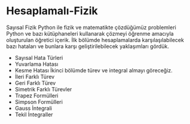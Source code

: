 # Hesaplamalı-Fizik
Sayısal Fizik 
Python ile fizik ve matematikte çözdüğümüz problemleri Python ve bazı kütüphaneleri kullanarak çözmeyi öğrenme amacıyla oluşturulan öğretici içerik. İlk bölümde hesaplamalarda karşılaşılabilecek bazı hataları ve bunlara karşı geliştirilebilecek yaklaşımları gördük.
- Sayısal Hata Türleri
- Yuvarlama Hatası
- Kesme Hatası
İkinci bölümde türev ve integral almayı göreceğiz.
- İleri  Farklı Türev
- Geri Farklı Türev
- Simetrik Farklı Türevler
- Trapez Formülleri
- Simpson Formülleri
- Gauss İntegrali
- Tekil İntegraller
